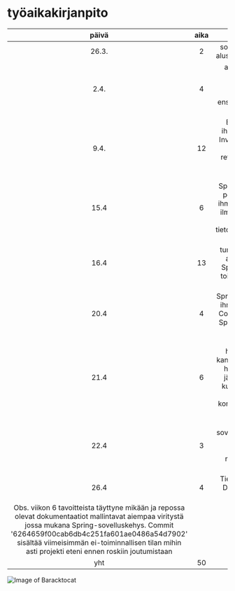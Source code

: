 # työaikakirjanpito
| päivä | aika | mitä tein |
| :---: | :---: | :---: |
| 26.3. | 2 | sovellusidean pyörittelyä, alustava vaatimusmäärittely |
| 2.4. | 4 | alustava sovellusrunko mavenilla, tekstikäyttöliittymän hahmottelua sekä ensimmäisen testin kanssa kipuilua |
| 9.4. | 12 | Ensiaskeleet javaFX:n ihmeelliseen maailmaan, Inventory-luokan lisäys ja tästä seurannut refraktorointi, checkstyle käyttöön ja lisää testikattavuutta |
| 15.4 | 6 | Spring -sovelluskehyksen pohdintaa ja asetuksien ihmettelyä. Olisiko spring-ilman web-komponenttia passeli omiin tietokannanhallinattarpeisiin  |
| 16.4 | 13 | Kohtuuton määrä turhautumista ja hukattua aikaa ihmetellen miksi Spring-annotaatiot eivät toimi,  muuta ei sitten juur kerennytkään tehdä |
| 20.4 | 4 | Spring -savotta osa2 -NPE ihmettelyä; jostain syystä Controller ei herää henkiin SpringApplication -bootin yhteydessä |
| 21.4 | 6 | Lisää pään seinään hakkaamista Spring:in kanssa. Tietokantayhteydet heräsivät henkiin jonka jälkeen totuus aiheesta kuinka vatussa Spring ja JavaFx saadaa komppaamaan toisiaan vei elämänhalun |
| 22.4 | 3 | Itkua ja spring-sovelluskehyksen repimistä irti. Suurin osa ajasta kuitenkin maven-riippuvuuksien kanssa vääntämistä |
| 26.4 | 4 | Tietokantayhteyksiä sekä DAO-hahmottelu User- sekä Item- luokille. |
| Obs. viikon 6 tavoitteista  täyttyne mikään ja repossa olevat dokumentaatiot mallintavat aiempaa viritystä jossa mukana Spring-sovelluskehys. Commit '6264659f00cab6db4c251fa601ae0486a54d7902' sisältää viimeisimmän ei-toiminnallisen tilan mihin asti projekti eteni ennen roskiin joutumistaan |
| yht | 50 | |

![Image of Baracktocat](https://octodex.github.com/images/baracktocat.jpg)
